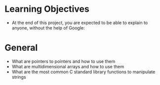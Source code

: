 # Learning Objectives
- At the end of this project, you are expected to be able to explain to anyone, without the help of Google:

# General
- What are pointers to pointers and how to use them
- What are multidimensional arrays and how to use them
- What are the most common C standard library functions to manipulate strings